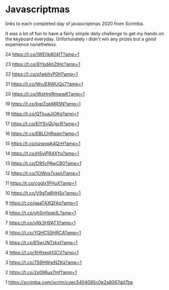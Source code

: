 # Javascriptmas
links to each completed day of javascriptmas 2020 from Scrimba.

It was a lot of fun to have a fairly simple daily challenge to get my hands on the keyboard everyday. Unfortunately i didn't win any prizes but a good experience nonetheless.

24 https://t.co/lWE0k804IT?amp=1

23 https://t.co/8YbdAhZtHc?amp=1

22 https://t.co/ofwkltvP0H?amp=1

21 https://t.co/WvJERWUQs7?amp=1

20 https://t.co/WxHreRmwwK?amp=1

19 https://t.co/bgrZqpMRSN?amp=1

18 https://t.co/QTkuaJiOKg?amp=1

17 https://t.co/EIYSvQUgcR?amp=1

16 https://t.co/EBLCHRqqin?amp=1

15 https://t.co/ozwxqA4QrH?amp=1

14 https://t.co/H5yjPR4XYu?amp=1

13 https://t.co/D95cPAwCB0?amp=1

12 https://t.co/1OWns7xxpU?amp=1

11 https://t.co/cgglx1PHuX?amp=1

10 https://t.co/V9gTq6HHSx?amp=1

9 https://t.co/qaaTAXQFAq?amp=1

8 https://t.co/yhSm1sqp1L?amp=1

7 https://t.co/vKk3H9AT1j?amp=1

6 https://t.co/YQHC5SHRCA?amp=1

5 https://t.co/E5wUNTzkxt?amp=1

4 https://t.co/XHfxeqH3CV?amp=1

3 https://t.co/7S6HWwNZKa?amp=1

2 https://t.co/2s096ux7mf?amp=1

1 https://scrimba.com/scrim/coec5404095c0e2a8067dd7be
